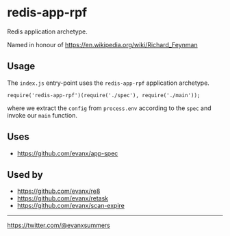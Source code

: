 
# redis-app-rpf

Redis application archetype.

Named in honour of https://en.wikipedia.org/wiki/Richard_Feynman 

## Usage

The `index.js` entry-point uses the `redis-app-rpf` application archetype.
```
require('redis-app-rpf')(require('./spec'), require('./main'));
```
where we extract the `config` from `process.env` according to the `spec` and invoke our `main` function.

## Uses

- https://github.com/evanx/app-spec

## Used by

- https://github.com/evanx/re8
- https://github.com/evanx/retask
- https://github.com/evanx/scan-expire

<hr>

https://twitter.com/@evanxsummers

